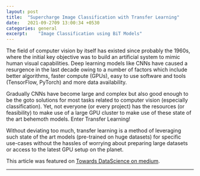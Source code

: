 ```yaml
---
layout: post
title:  "Supercharge Image Classification with Transfer Learning"
date:   2021-09-2709 13:00:34 +0530
categories: general
excerpt:    "Image Classification using BiT Models"
---
```


The field of computer vision by itself has existed since probably the 1960s, where the initial key objective was to build an artificial system to mimic human visual capabilities. Deep learning models like CNNs have caused a resurgence in the last decade owing to a number of factors which include better algorithms, faster compute (GPUs), easy to use software and tools (TensorFlow, PyTorch) and more data availability.

Gradually CNNs have become large and complex but also good enough to be the goto solutions for most tasks related to computer vision (especially classification). Yet, not everyone (or every project) has the resources (or feasibility) to make use of a large GPU cluster to make use of these state of the art behemoth models. Enter Transfer Learning!

Without deviating too much, transfer learning is a method of leveraging such state of the art models (pre-trained on huge datasets) for specific use-cases without the hassles of worrying about preparing large datasets or access to the latest GPU setup on the planet. 

<!--more-->
This article was featured on [Towards DataScience on medium](https://medium.com/towards-data-science/supercharge-image-classification-with-transfer-learning-4b8c52e69c0c).

---
